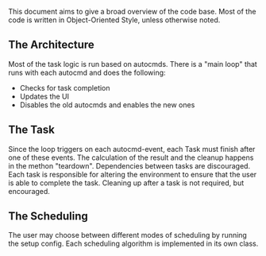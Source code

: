 This document aims to give a broad overview of the code base.
Most of the code is written in Object-Oriented Style, unless otherwise noted.

## The Architecture
Most of the task logic is run based on autocmds. There is a "main loop" that runs with each autocmd and does the
following:
- Checks for task completion
- Updates the UI
- Disables the old autocmds and enables the new ones

## The Task
Since the loop triggers on each autocmd-event, each Task must finish 
after one of these events. The calculation of the result and the 
cleanup happens in the methon "teardown".
Dependencies between tasks are discouraged. Each task is responsible for
altering the environment to ensure that the user is able to complete the task. Cleaning up after a task is not required, but encouraged.

## The Scheduling 
The user may choose between different modes of scheduling by running the 
setup config. Each scheduling algorithm is implemented in its own 
class. 
